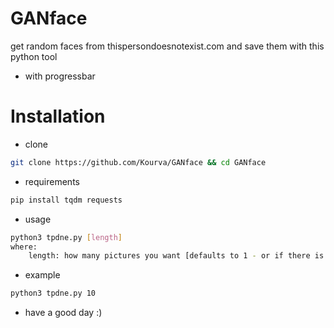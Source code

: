 # GANface
get random faces from thispersondoesnotexist.com and save them with this python tool
+ with progressbar

# Installation
+ clone
```bash
git clone https://github.com/Kourva/GANface && cd GANface
```
+ requirements
```bash
pip install tqdm requests
```
+ usage
```bash
python3 tpdne.py [length]
where:
    length: how many pictures you want [defaults to 1 - or if there is no argument]
```
+ example
```bash
python3 tpdne.py 10
```

+ have a good day :)
